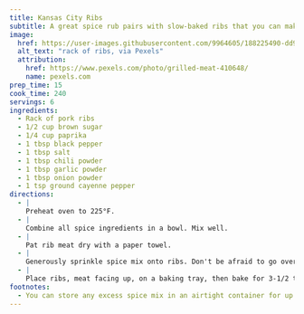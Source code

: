 ```yaml
---
title: Kansas City Ribs
subtitle: A great spice rub pairs with slow-baked ribs that you can make any time.
image:
  href: https://user-images.githubusercontent.com/9964605/188225490-dd94809c-2c10-42fb-8e23-f46fa644f55b.jpeg
  alt_text: "rack of ribs, via Pexels"
  attribution:
    href: https://www.pexels.com/photo/grilled-meat-410648/
    name: pexels.com
prep_time: 15
cook_time: 240
servings: 6
ingredients:
  - Rack of pork ribs
  - 1/2 cup brown sugar
  - 1/4 cup paprika
  - 1 tbsp black pepper
  - 1 tbsp salt
  - 1 tbsp chili powder
  - 1 tbsp garlic powder
  - 1 tbsp onion powder
  - 1 tsp ground cayenne pepper
directions:
  - |
    Preheat oven to 225°F.
  - |
    Combine all spice ingredients in a bowl. Mix well.
  - |
    Pat rib meat dry with a paper towel.
  - |
    Generously sprinkle spice mix onto ribs. Don't be afraid to go overboard: you can just dump the mix on, the tap the ribs to let any excess fall off back into the bowl.
  - |
    Place ribs, meat facing up, on a baking tray, then bake for 3-1/2 to 4 hours.
footnotes:
  - You can store any excess spice mix in an airtight container for up to 6 months in a cool, dark place.
---
```

